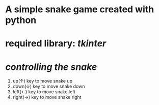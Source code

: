 # A simple snake game created with python

# required library: ***tkinter***

# <b>***controlling the snake***</b>

1. up(↑) key to move snake up
2. down(↓) key to move snake down
3. left(←) key to move snake left
4. right(→) key to move snake right



